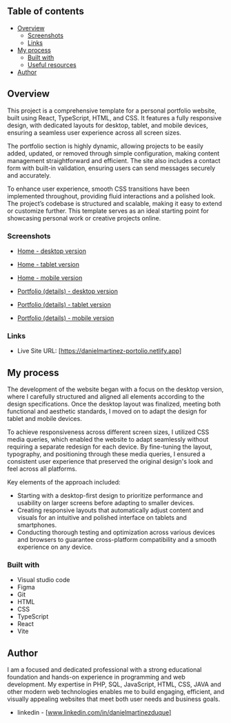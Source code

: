## Table of contents

- [Overview](#overview)
  - [Screenshots](#screenshots)
  - [Links](#links)
- [My process](#my-process)
  - [Built with](#built-with)
  - [Useful resources](#useful-resources)
- [Author](#author)


## Overview

This project is a comprehensive template for a personal portfolio website, built using React, TypeScript, HTML, and CSS. It features a fully responsive design, with dedicated layouts for desktop, tablet, and mobile devices, ensuring a seamless user experience across all screen sizes.

The portfolio section is highly dynamic, allowing projects to be easily added, updated, or removed through simple configuration, making content management straightforward and efficient. The site also includes a contact form with built-in validation, ensuring users can send messages securely and accurately.

To enhance user experience, smooth CSS transitions have been implemented throughout, providing fluid interactions and a polished look. The project’s codebase is structured and scalable, making it easy to extend or customize further. This template serves as an ideal starting point for showcasing personal work or creative projects online. 

### Screenshots

- [Home - desktop version](https://github.com/danielopq/minimalPortfolio/blob/main/screenshots/home-desktop.png)
- [Home - tablet version](https://github.com/danielopq/minimalPortfolio/blob/main/screenshots/home-tablet.png)
- [Home - mobile version](https://github.com/danielopq/minimalPortfolio/blob/main/screenshots/home-mobile.png)

- [Portfolio (details) - desktop version](https://github.com/danielopq/minimalPortfolio/blob/main/screenshots/portfolioDetails-desktop.png)
- [Portfolio (details) - tablet version](https://github.com/danielopq/minimalPortfolio/blob/main/screenshots/portfolioDetails-mobile.png)
- [Portfolio (details) - mobile version](https://github.com/danielopq/minimalPortfolio/blob/main/screenshots/portfolioDetails-tablet.png)

### Links

- Live Site URL: [https://danielmartinez-portolio.netlify.app]

## My process

The development of the website began with a focus on the desktop version, where I carefully structured and aligned all elements according to the design specifications. Once the desktop layout was finalized, meeting both functional and aesthetic standards, I moved on to adapt the design for tablet and mobile devices.

To achieve responsiveness across different screen sizes, I utilized CSS media queries, which enabled the website to adapt seamlessly without requiring a separate redesign for each device. By fine-tuning the layout, typography, and positioning through these media queries, I ensured a consistent user experience that preserved the original design's look and feel across all platforms.

Key elements of the approach included:

  - Starting with a desktop-first design to prioritize performance and usability on larger screens before adapting to smaller devices.
  - Creating responsive layouts that automatically adjust content and visuals for an intuitive and polished interface on tablets and smartphones.
  - Conducting thorough testing and optimization across various devices and browsers to guarantee cross-platform compatibility and a smooth experience on any device.

### Built with

- Visual studio code
- Figma
- Git
- HTML
- CSS
- TypeScript
- React
- Vite

## Author

I am a focused and dedicated professional with a strong educational foundation and hands-on experience in programming and web development. My expertise in PHP, SQL, JavaScript, HTML, CSS, JAVA and other modern web technologies enables me to build engaging, efficient, and visually appealing websites that meet both user needs and business goals.

- linkedin - [www.linkedin.com/in/danielmartinezduque]